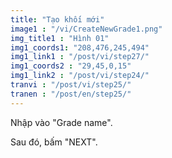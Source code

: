 ```yaml
---
title: "Tạo khối mới"
image1 : "/vi/CreateNewGrade1.png"
img_title1 : "Hình 01"
img1_coords1: "208,476,245,494"
img1_link1 : "/post/vi/step27/"
img1_coords2 : "29,45,0,15"
img1_link2 : "/post/vi/step24/"
tranvi : "/post/vi/step25/"
tranen : "/post/en/step25/"
---
```

Nhập vào "Grade name".

Sau đó, bấm "NEXT".